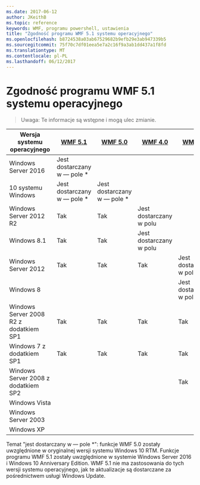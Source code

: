 ```yaml
---
ms.date: 2017-06-12
author: JKeithB
ms.topic: reference
keywords: WMF, programu powershell, ustawienia
title: "Zgodność programu WMF 5.1 systemu operacyjnego"
ms.openlocfilehash: b8724538a03ab67529682b9efb29e3ab947339b5
ms.sourcegitcommit: 75f70c7df01eea5e7a2c16f9a3ab1dd437a1f8fd
ms.translationtype: MT
ms.contentlocale: pl-PL
ms.lasthandoff: 06/12/2017
---
```

# <a name="wmf-51-operating-system-compatibility"></a>Zgodność programu WMF 5.1 systemu operacyjnego #

> Uwaga: Te informacje są wstępne i mogą ulec zmianie.

| Wersja systemu operacyjnego | [WMF 5.1](https://aka.ms/wmf51download) | [WMF 5.0](https://aka.ms/wmf5download) | [WMF 4.0](https://aka.ms/wmf4download) |  [WMF 3.0](https://aka.ms/wmf3download) | [WMF 2.0](https://aka.ms/wmf2download) |
| ------------------------ | ----------- | ----------- | ----------- | ------------ |  ------------- |
| Windows Server 2016 | Jest dostarczany w — pole * |  |  |  |  |
| 10 systemu Windows | Jest dostarczany w — pole * | Jest dostarczany w — pole *  | | | |  
| Windows Server 2012 R2| Tak | Tak | Jest dostarczany w polu |  |  |
| Windows 8.1 | Tak | Tak |  Jest dostarczany w polu |  |  |
| Windows Server 2012 | Tak | Tak | Tak |  Jest dostarczany w polu | |
| Windows 8 |  |  |  | Jest dostarczany w polu | |
| Windows Server 2008 R2 z dodatkiem SP1 | Tak | Tak | Tak |  Tak| Jest dostarczany w polu |
| Windows 7 z dodatkiem SP1  | Tak | Tak | Tak | Tak | Jest dostarczany w polu |
| Windows Server 2008 z dodatkiem SP2 | | | | Tak | Tak |
| Windows Vista | | | | | Tak |
| Windows Server 2003| | | |  | Tak |
| Windows XP | | | |  | Tak |


Temat "jest dostarczany w — pole *": funkcje WMF 5.0 zostały uwzględnione w oryginalnej wersji systemu Windows 10 RTM.
Funkcje programu WMF 5.1 zostały uwzględnione w systemie Windows Server 2016 i Windows 10 Anniversary Edition. WMF 5.1 nie ma zastosowania do tych wersji systemu operacyjnego, jak te aktualizacje są dostarczane za pośrednictwem usługi Windows Update.


